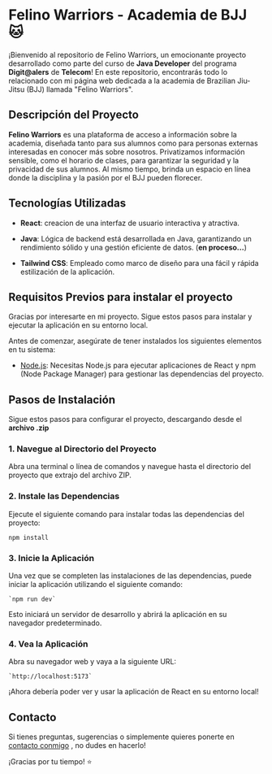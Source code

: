 # Felino Warriors - Academia de BJJ 🐱

¡Bienvenido al repositorio de Felino Warriors, un emocionante proyecto desarrollado como parte del curso de **Java Developer** del programa **Digit@alers** de **Telecom**! En este repositorio, encontrarás todo lo relacionado con mi página web dedicada a la academia de Brazilian Jiu-Jitsu (BJJ) llamada "Felino Warriors".


## Descripción del Proyecto

**Felino Warriors** es una plataforma de acceso a información sobre la academia, diseñada tanto para sus alumnos como para personas externas interesadas en conocer más sobre nosotros. Privatizamos información sensible, como el horario de clases, para garantizar la seguridad y la privacidad de sus alumnos. Al mismo tiempo, brinda un espacio en línea donde la disciplina y la pasión por el BJJ pueden florecer.

## Tecnologías Utilizadas

-   **React**: creacion de una interfaz de usuario interactiva y atractiva.
    
-   **Java**: Lógica de backend está desarrollada en Java, garantizando un rendimiento sólido y una gestión eficiente de datos. (**en proceso...**)
  
-  **Tailwind CSS**: Empleado como marco de diseño para una fácil y rápida estilización de la aplicación.



## Requisitos Previos para instalar el proyecto

Gracias por interesarte en mi proyecto. Sigue estos pasos para instalar y ejecutar la aplicación en su entorno local.

Antes de comenzar, asegúrate de tener instalados los siguientes elementos en tu sistema:

- [Node.js](https://nodejs.org/): Necesitas Node.js para ejecutar aplicaciones de React y npm (Node Package Manager) para gestionar las dependencias del proyecto.

## Pasos de Instalación

Sigue estos pasos para configurar el proyecto, descargando desde el **archivo .zip**

### 1. Navegue al Directorio del Proyecto

Abra una terminal o línea de comandos y navegue hasta el directorio del proyecto que extrajo del archivo ZIP.

### 2. Instale las Dependencias

Ejecute el siguiente comando para instalar todas las dependencias del proyecto:

    npm install

### 3. Inicie la Aplicación

Una vez que se completen las instalaciones de las dependencias, puede iniciar la aplicación utilizando el siguiente comando:

    `npm run dev` 

Esto iniciará un servidor de desarrollo y abrirá la aplicación en su navegador predeterminado.

### 4. Vea la Aplicación

Abra su navegador web y vaya a la siguiente URL:

    `http://localhost:5173` 

¡Ahora debería poder ver y usar la aplicación de React en su entorno local!


## Contacto

Si tienes preguntas, sugerencias o simplemente quieres ponerte en  [contacto conmigo](mailto:cristaldofiorela@gmail.com) , no dudes en hacerlo!

¡Gracias por tu tiempo! ⭐


